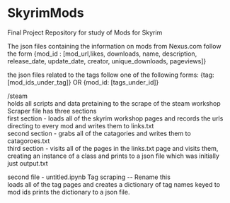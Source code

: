 # SkyrimMods
Final Project Repository for study of Mods for Skyrim

The json files containing the information on mods from Nexus.com follow the form {mod_id : [mod_url,likes, downloads, name, description, release_date, update_date, creator, unique_downloads, pageviews]}

the json files related to the tags follow one of the following forms:
  {tag: [mod_ids_under_tag]} OR
  {mod_id: [tags_under_id]}




/steam <br />
  holds all scripts and data pretaining to the scrape of the steam workshop <br />
  Scraper file has three sections <br />
    first section - loads all of the skyrim workshop pages and records the urls directing to every mod and writes them to links.txt <br />
    second section - grabs all of the catagories and writes them to catagoroes.txt <br />
    third section - visits all of the pages in the links.txt page and visits them, creating an instance of a class and prints to a json file which was initially just output.txt <br />
    
  second file - untitled.ipynb Tag scraping -- Rename this <br />
    loads all of the tag pages and creates a dictionary of tag names keyed to mod ids prints the dictionary to a json file. <br />
  
